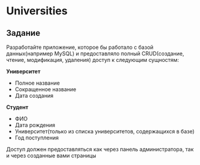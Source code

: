 # Universities

## Задание
Разработайте приложение, которое бы работало с базой данных(например MySQL) и предоставляло полный CRUD(создание, чтение, модификация, удаления) доступ к следующим сущностям:

__Университет__
* Полное название
* Сокращенное название
* Дата создания

__Студент__
* ФИО
* Дата рождения
* Университет(только из списка университетов, содержащихся в базе)
* Год поступления

Доступ должен предоставляться как через панель администратора, так и через созданные вами страницы
